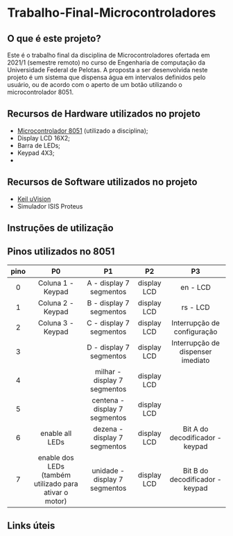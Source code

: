 # Trabalho-Final-Microcontroladores

## O que é este projeto?

Este é o trabalho final da disciplina de Microcontroladores ofertada em 2021/1 (semestre remoto) no curso de Engenharia de computação da Universidade Federal de Pelotas.
A proposta a ser desenvolvida neste projeto é um sistema que dispensa água em intervalos definidos pelo usuário, ou de acordo com o aperto de um botão utilizando o microcontrolador 8051.

## Recursos de Hardware utilizados no projeto

* [Microcontrolador 8051](https://pdf1.alldatasheet.com/datasheet-pdf/view/82390/ATMEL/AT89S52.html) (utilizado a disciplina);
* Display LCD 16X2;
* Barra de LEDs;
* Keypad 4X3;
* 

## Recursos de Software utilizados no projeto

* [Keil uVision](https://www.keil.com/c51/demo/eval/c51.htm)
* Simulador ISIS Proteus

## Instruções de utilização


## Pinos utilizados no 8051

 pino |P0 | P1 | P2 | P3
:------:|:---:|:----:|:----:|:---:
0| Coluna 1 - Keypad | A - display 7 segmentos | display LCD| en - LCD
1| Coluna 2 - Keypad | B - display 7 segmentos |display LCD| rs - LCD
2| Coluna 3 - Keypad | C - display 7 segmentos |display LCD| Interrupção de configuração
3| | D - display 7 segmentos |display LCD| Interrupção de dispenser imediato
4| | milhar - display 7 segmentos |display LCD|
5| | centena - display 7 segmentos |display LCD|
6| enable all LEDs| dezena - display 7 segmentos |display LCD| Bit A do decodificador - keypad
7| enable dos LEDs (também utilizado para ativar o motor)| unidade - display 7 segmentos |display LCD| Bit B do decodificador -keypad

## Links úteis





